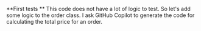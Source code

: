 **First tests **
This code does not have a lot of logic to test. So let's add some logic to the order class. I ask GitHub Copilot to generate the code for calculating the total price for an order.

